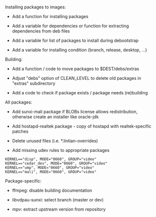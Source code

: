 Installing packages to images:

* Add a function for installing packages

* Add a variable for dependencies or function for extracting dependencies from deb files

* Add a variable for list of packages to install during debootstrap

* Add a variable for installing condition (branch, release, desktop, ...)


Building:

* Add a function / code to move packages to $DEST/debs/extras

* Adjust "debs" option of CLEAN_LEVEL to delete old packages in "extras" subdirectory

* Add a code to check if package exists / package needs (re)building


All packages:

* Add sunxi-mali package if BLOBs license allows redistribution, otherwise create an installer like oracle-jdk

* Add hostapd-realtek package - copy of hostapd with realtek-specific patches

* Delete unused files (i.e. *.lintian-overrides)

* Add missing udev rules to appropriate packages

```
KERNEL=="disp", MODE="0660", GROUP="video"
KERNEL=="cedar_dev", MODE="0660", GROUP="video"
KERNEL=="ump", MODE="0660", GROUP="video"
KERNEL=="mali", MODE="0660", GROUP="video"
```


Package-specific:

* ffmpeg: disable building documentation

* libvdpau-sunxi: select branch (master or dev)

* mpv: extract upstream version from repository
